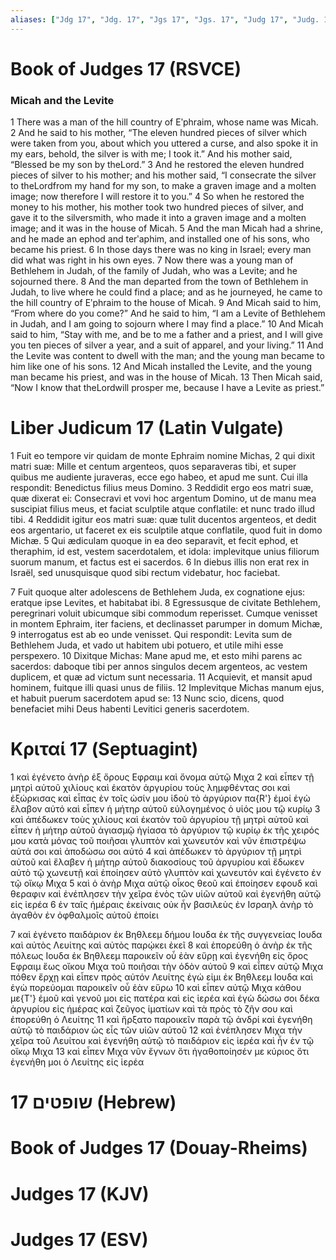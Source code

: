 ```yaml
---
aliases: ["Jdg 17", "Jdg. 17", "Jgs 17", "Jgs. 17", "Judg 17", "Judg. 17"]
---
```



# Book of Judges 17 (RSVCE)

### Micah and the Levite
1 There was a man of the hill country of Eʹphraim, whose name was Micah.
2 And he said to his mother, “The eleven hundred pieces of silver which were taken from you, about which you uttered a curse, and also spoke it in my ears, behold, the silver is with me; I took it.” And his mother said, “Blessed be my son by theLord.”
3 And he restored the eleven hundred pieces of silver to his mother; and his mother said, “I consecrate the silver to theLordfrom my hand for my son, to make a graven image and a molten image; now therefore I will restore it to you.”
4 So when he restored the money to his mother, his mother took two hundred pieces of silver, and gave it to the silversmith, who made it into a graven image and a molten image; and it was in the house of Micah.
5 And the man Micah had a shrine, and he made an ephod and terʹaphim, and installed one of his sons, who became his priest.
6 In those days there was no king in Israel; every man did what was right in his own eyes.
7 Now there was a young man of Bethlehem in Judah, of the family of Judah, who was a Levite; and he sojourned there.
8 And the man departed from the town of Bethlehem in Judah, to live where he could find a place; and as he journeyed, he came to the hill country of Eʹphraim to the house of Micah.
9 And Micah said to him, “From where do you come?” And he said to him, “I am a Levite of Bethlehem in Judah, and I am going to sojourn where I may find a place.”
10 And Micah said to him, “Stay with me, and be to me a father and a priest, and I will give you ten pieces of silver a year, and a suit of apparel, and your living.”
11 And the Levite was content to dwell with the man; and the young man became to him like one of his sons.
12 And Micah installed the Levite, and the young man became his priest, and was in the house of Micah.
13 Then Micah said, “Now I know that theLordwill prosper me, because I have a Levite as priest.”


# Liber Judicum 17 (Latin Vulgate)

1 Fuit eo tempore vir quidam de monte Ephraim nomine Michas,
2 qui dixit matri suæ: Mille et centum argenteos, quos separaveras tibi, et super quibus me audiente juraveras, ecce ego habeo, et apud me sunt. Cui illa respondit: Benedictus filius meus Domino.
3 Reddidit ergo eos matri suæ, quæ dixerat ei: Consecravi et vovi hoc argentum Domino, ut de manu mea suscipiat filius meus, et faciat sculptile atque conflatile: et nunc trado illud tibi.
4 Reddidit igitur eos matri suæ: quæ tulit ducentos argenteos, et dedit eos argentario, ut faceret ex eis sculptile atque conflatile, quod fuit in domo Michæ.
5 Qui ædiculam quoque in ea deo separavit, et fecit ephod, et theraphim, id est, vestem sacerdotalem, et idola: implevitque unius filiorum suorum manum, et factus est ei sacerdos.
6 In diebus illis non erat rex in Israël, sed unusquisque quod sibi rectum videbatur, hoc faciebat.

7 Fuit quoque alter adolescens de Bethlehem Juda, ex cognatione ejus: eratque ipse Levites, et habitabat ibi.
8 Egressusque de civitate Bethlehem, peregrinari voluit ubicumque sibi commodum reperisset. Cumque venisset in montem Ephraim, iter faciens, et declinasset parumper in domum Michæ,
9 interrogatus est ab eo unde venisset. Qui respondit: Levita sum de Bethlehem Juda, et vado ut habitem ubi potuero, et utile mihi esse perspexero.
10 Dixitque Michas: Mane apud me, et esto mihi parens ac sacerdos: daboque tibi per annos singulos decem argenteos, ac vestem duplicem, et quæ ad victum sunt necessaria.
11 Acquievit, et mansit apud hominem, fuitque illi quasi unus de filiis.
12 Implevitque Michas manum ejus, et habuit puerum sacerdotem apud se:
13 Nunc scio, dicens, quod benefaciet mihi Deus habenti Levitici generis sacerdotem.


# Κριταί 17 (Septuagint)

1 καὶ ἐγένετο ἀνὴρ ἐξ ὄρους Εφραιμ καὶ ὄνομα αὐτῷ Μιχα
2 καὶ εἶπεν τῇ μητρὶ αὐτοῦ χιλίους καὶ ἑκατὸν ἀργυρίου τοὺς λημφθέντας σοι καὶ ἐξώρκισας καὶ εἶπας ἐν τοῖς ὠσίν μου ἰδοὺ τὸ ἀργύριον πα{R'} ἐμοί ἐγὼ ἔλαβον αὐτό καὶ εἶπεν ἡ μήτηρ αὐτοῦ εὐλογημένος ὁ υἱός μου τῷ κυρίῳ
3 καὶ ἀπέδωκεν τοὺς χιλίους καὶ ἑκατὸν τοῦ ἀργυρίου τῇ μητρὶ αὐτοῦ καὶ εἶπεν ἡ μήτηρ αὐτοῦ ἁγιασμῷ ἡγίασα τὸ ἀργύριον τῷ κυρίῳ ἐκ τῆς χειρός μου κατὰ μόνας τοῦ ποιῆσαι γλυπτὸν καὶ χωνευτόν καὶ νῦν ἐπιστρέψω αὐτά σοι καὶ ἀποδώσω σοι αὐτό
4 καὶ ἀπέδωκεν τὸ ἀργύριον τῇ μητρὶ αὐτοῦ καὶ ἔλαβεν ἡ μήτηρ αὐτοῦ διακοσίους τοῦ ἀργυρίου καὶ ἔδωκεν αὐτὸ τῷ χωνευτῇ καὶ ἐποίησεν αὐτὸ γλυπτὸν καὶ χωνευτόν καὶ ἐγένετο ἐν τῷ οἴκῳ Μιχα
5 καὶ ὁ ἀνὴρ Μιχα αὐτῷ οἶκος θεοῦ καὶ ἐποίησεν εφουδ καὶ θεραφιν καὶ ἐνέπλησεν τὴν χεῖρα ἑνὸς τῶν υἱῶν αὐτοῦ καὶ ἐγενήθη αὐτῷ εἰς ἱερέα
6 ἐν ταῖς ἡμέραις ἐκείναις οὐκ ἦν βασιλεὺς ἐν Ισραηλ ἀνὴρ τὸ ἀγαθὸν ἐν ὀφθαλμοῖς αὐτοῦ ἐποίει

7 καὶ ἐγένετο παιδάριον ἐκ Βηθλεεμ δήμου Ιουδα ἐκ τῆς συγγενείας Ιουδα καὶ αὐτὸς Λευίτης καὶ αὐτὸς παρῴκει ἐκεῖ
8 καὶ ἐπορεύθη ὁ ἀνὴρ ἐκ τῆς πόλεως Ιουδα ἐκ Βηθλεεμ παροικεῖν οὗ ἐὰν εὕρῃ καὶ ἐγενήθη εἰς ὄρος Εφραιμ ἕως οἴκου Μιχα τοῦ ποιῆσαι τὴν ὁδὸν αὐτοῦ
9 καὶ εἶπεν αὐτῷ Μιχα πόθεν ἔρχῃ καὶ εἶπεν πρὸς αὐτόν Λευίτης ἐγώ εἰμι ἐκ Βηθλεεμ Ιουδα καὶ ἐγὼ πορεύομαι παροικεῖν οὗ ἐὰν εὕρω
10 καὶ εἶπεν αὐτῷ Μιχα κάθου με{T'} ἐμοῦ καὶ γενοῦ μοι εἰς πατέρα καὶ εἰς ἱερέα καὶ ἐγὼ δώσω σοι δέκα ἀργυρίου εἰς ἡμέρας καὶ ζεῦγος ἱματίων καὶ τὰ πρὸς τὸ ζῆν σου καὶ ἐπορεύθη ὁ Λευίτης
11 καὶ ἤρξατο παροικεῖν παρὰ τῷ ἀνδρί καὶ ἐγενήθη αὐτῷ τὸ παιδάριον ὡς εἷς τῶν υἱῶν αὐτοῦ
12 καὶ ἐνέπλησεν Μιχα τὴν χεῖρα τοῦ Λευίτου καὶ ἐγενήθη αὐτῷ τὸ παιδάριον εἰς ἱερέα καὶ ἦν ἐν τῷ οἴκῳ Μιχα
13 καὶ εἶπεν Μιχα νῦν ἔγνων ὅτι ἠγαθοποίησέν με κύριος ὅτι ἐγενήθη μοι ὁ Λευίτης εἰς ἱερέα


# 17 שופטים (Hebrew)


# Book of Judges 17 (Douay-Rheims)


# Judges 17 (KJV)


# Judges 17 (ESV)

